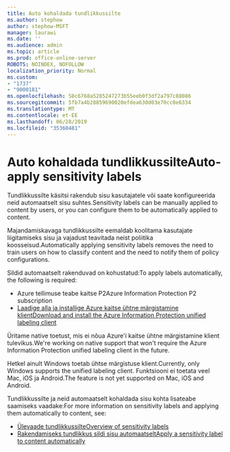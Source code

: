 ```yaml
---
title: Auto kohaldada tundlikkussilte
ms.author: stephow
author: stephow-MSFT
manager: laurawi
ms.date: ''
ms.audience: admin
ms.topic: article
ms.prod: office-online-server
ROBOTS: NOINDEX, NOFOLLOW
localization_priority: Normal
ms.custom:
- "1737"
- "9000181"
ms.openlocfilehash: 58c6768a5285247273b55eeb0f3df2a797c88086
ms.sourcegitcommit: 5fb7a4b28859690020efdea630d03e70cc0e6334
ms.translationtype: MT
ms.contentlocale: et-EE
ms.lasthandoff: 06/28/2019
ms.locfileid: "35360481"
---
```

# <a name="auto-apply-sensitivity-labels"></a><span data-ttu-id="89b39-102">Auto kohaldada tundlikkussilte</span><span class="sxs-lookup"><span data-stu-id="89b39-102">Auto-apply sensitivity labels</span></span>

<span data-ttu-id="89b39-103">Tundlikkussilte käsitsi rakendub sisu kasutajatele või saate konfigureerida neid automaatselt sisu suhtes.</span><span class="sxs-lookup"><span data-stu-id="89b39-103">Sensitivity labels can be manually applied to content by users, or you can configure them to be automatically applied to content.</span></span>

<span data-ttu-id="89b39-104">Majandamiskavaga tundlikkussilte eemaldab koolitama kasutajate liigitamiseks sisu ja vajadust teavitada neist poliitika koosseisud.</span><span class="sxs-lookup"><span data-stu-id="89b39-104">Automatically applying sensitivity labels removes the need to train users on how to classify content and the need to notify them of policy configurations.</span></span>

<span data-ttu-id="89b39-105">Sildid automaatselt rakenduvad on kohustatud:</span><span class="sxs-lookup"><span data-stu-id="89b39-105">To apply labels automatically, the following is required:</span></span>

- <span data-ttu-id="89b39-106">Azure tellimuse teabe kaitse P2</span><span class="sxs-lookup"><span data-stu-id="89b39-106">Azure Information Protection P2 subscription</span></span>
- [<span data-ttu-id="89b39-107">Laadige alla ja installige Azure kaitse ühtne märgistamine klient</span><span class="sxs-lookup"><span data-stu-id="89b39-107">Download and install the Azure Information Protection unified labeling client</span></span>](https://docs.microsoft.com/azure/information-protection/rms-client/install-unifiedlabelingclient-app)

<span data-ttu-id="89b39-108">Üritame native toetust, mis ei nõua Azure'i kaitse ühtne märgistamine klient tulevikus.</span><span class="sxs-lookup"><span data-stu-id="89b39-108">We're working on native support that won't require the Azure Information Protection unified labeling client in the future.</span></span>

<span data-ttu-id="89b39-109">Hetkel ainult Windows toetab ühtse märgistuse klient.</span><span class="sxs-lookup"><span data-stu-id="89b39-109">Currently, only Windows supports the unified labeling client.</span></span>  <span data-ttu-id="89b39-110">Funktsiooni ei toetata veel Mac, iOS ja Android.</span><span class="sxs-lookup"><span data-stu-id="89b39-110">The feature is not yet supported on Mac, iOS and Android.</span></span>

<span data-ttu-id="89b39-111">Tundlikkussilte ja neid automaatselt kohaldada sisu kohta lisateabe saamiseks vaadake:</span><span class="sxs-lookup"><span data-stu-id="89b39-111">For more information on sensitivity labels and applying them automatically to content,  see:</span></span>

- [<span data-ttu-id="89b39-112">Ülevaade tundlikkussilte</span><span class="sxs-lookup"><span data-stu-id="89b39-112">Overview of sensitivity labels</span></span>](https://docs.microsoft.com/office365/securitycompliance/sensitivity-labels)
- [<span data-ttu-id="89b39-113">Rakendamiseks tundlikkus sildi sisu automaatselt</span><span class="sxs-lookup"><span data-stu-id="89b39-113">Apply a sensitivity label to content automatically</span></span>](https://docs.microsoft.com/office365/securitycompliance/apply_sensitivity_label_automatically)